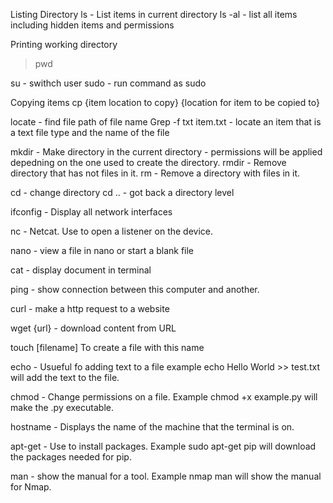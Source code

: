 Listing Directory
  ls - List items in current directory 
  ls -al - list all items including hidden items and permissions
  
Printing working directory 
> pwd 

su - swithch user
sudo - run command as sudo 

Copying items
 cp {item location to copy} {location for item to be copied to}
  
  
locate - find file path of file name
Grep -f txt item.txt - locate an item that is a text file type and the name of the file

mkdir -  Make directory in the current directory - permissions will be applied depedning on the one used to create the directory.
rmdir - Remove directory that has not files in it.
rm - Remove a directory with files in it.

cd - change directory 
cd .. - got back a directory level

ifconfig - Display all network interfaces

nc - Netcat. Use to open a listener on the device. 

nano - view a file in nano or start a blank file

cat  - display document in terminal

ping - show connection between this computer and another.

curl - make a http request to a website

wget {url} - download content from URL

touch [filename] To create a file with this name

echo - Usueful fo adding text to a file example echo Hello World >> test.txt will add the text to the file.

chmod - Change permissions on a file. Example chmod +x example.py will make the .py executable.

hostname - Displays the name of the machine that the terminal is on.

apt-get - Use to install packages. Example sudo apt-get pip will download the packages needed for pip.

man - show the manual for a tool. Example nmap man will show the manual for Nmap.



